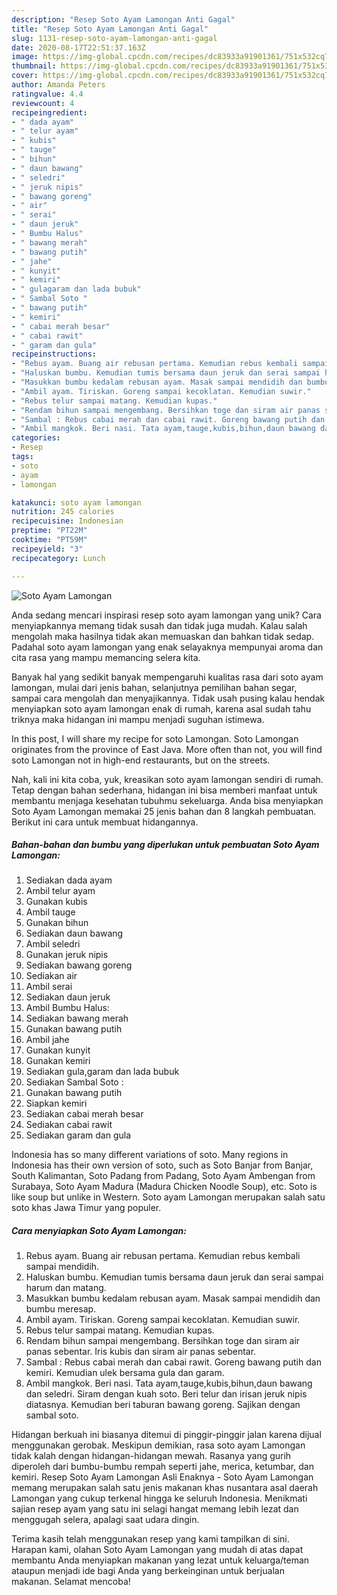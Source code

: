 ```yaml
---
description: "Resep Soto Ayam Lamongan Anti Gagal"
title: "Resep Soto Ayam Lamongan Anti Gagal"
slug: 1131-resep-soto-ayam-lamongan-anti-gagal
date: 2020-08-17T22:51:37.163Z
image: https://img-global.cpcdn.com/recipes/dc83933a91901361/751x532cq70/soto-ayam-lamongan-foto-resep-utama.jpg
thumbnail: https://img-global.cpcdn.com/recipes/dc83933a91901361/751x532cq70/soto-ayam-lamongan-foto-resep-utama.jpg
cover: https://img-global.cpcdn.com/recipes/dc83933a91901361/751x532cq70/soto-ayam-lamongan-foto-resep-utama.jpg
author: Amanda Peters
ratingvalue: 4.4
reviewcount: 4
recipeingredient:
- " dada ayam"
- " telur ayam"
- " kubis"
- " tauge"
- " bihun"
- " daun bawang"
- " seledri"
- " jeruk nipis"
- " bawang goreng"
- " air"
- " serai"
- " daun jeruk"
- " Bumbu Halus"
- " bawang merah"
- " bawang putih"
- " jahe"
- " kunyit"
- " kemiri"
- " gulagaram dan lada bubuk"
- " Sambal Soto "
- " bawang putih"
- " kemiri"
- " cabai merah besar"
- " cabai rawit"
- " garam dan gula"
recipeinstructions:
- "Rebus ayam. Buang air rebusan pertama. Kemudian rebus kembali sampai mendidih."
- "Haluskan bumbu. Kemudian tumis bersama daun jeruk dan serai sampai harum dan matang."
- "Masukkan bumbu kedalam rebusan ayam. Masak sampai mendidih dan bumbu meresap."
- "Ambil ayam. Tiriskan. Goreng sampai kecoklatan. Kemudian suwir."
- "Rebus telur sampai matang. Kemudian kupas."
- "Rendam bihun sampai mengembang. Bersihkan toge dan siram air panas sebentar. Iris kubis dan siram air panas sebentar."
- "Sambal : Rebus cabai merah dan cabai rawit. Goreng bawang putih dan kemiri. Kemudian ulek bersama gula dan garam."
- "Ambil mangkok. Beri nasi. Tata ayam,tauge,kubis,bihun,daun bawang dan seledri. Siram dengan kuah soto. Beri telur dan irisan jeruk nipis diatasnya. Kemudian beri taburan bawang goreng. Sajikan dengan sambal soto."
categories:
- Resep
tags:
- soto
- ayam
- lamongan

katakunci: soto ayam lamongan 
nutrition: 245 calories
recipecuisine: Indonesian
preptime: "PT22M"
cooktime: "PT59M"
recipeyield: "3"
recipecategory: Lunch

---
```



![Soto Ayam Lamongan](https://img-global.cpcdn.com/recipes/dc83933a91901361/751x532cq70/soto-ayam-lamongan-foto-resep-utama.jpg)

Anda sedang mencari inspirasi resep soto ayam lamongan yang unik? Cara menyiapkannya memang tidak susah dan tidak juga mudah. Kalau salah mengolah maka hasilnya tidak akan memuaskan dan bahkan tidak sedap. Padahal soto ayam lamongan yang enak selayaknya mempunyai aroma dan cita rasa yang mampu memancing selera kita.

Banyak hal yang sedikit banyak mempengaruhi kualitas rasa dari soto ayam lamongan, mulai dari jenis bahan, selanjutnya pemilihan bahan segar, sampai cara mengolah dan menyajikannya. Tidak usah pusing kalau hendak menyiapkan soto ayam lamongan enak di rumah, karena asal sudah tahu triknya maka hidangan ini mampu menjadi suguhan istimewa.

In this post, I will share my recipe for soto Lamongan. Soto Lamongan originates from the province of East Java. More often than not, you will find soto Lamongan not in high-end restaurants, but on the streets.


Nah, kali ini kita coba, yuk, kreasikan soto ayam lamongan sendiri di rumah. Tetap dengan bahan sederhana, hidangan ini bisa memberi manfaat untuk membantu menjaga kesehatan tubuhmu sekeluarga. Anda bisa menyiapkan Soto Ayam Lamongan memakai 25 jenis bahan dan 8 langkah pembuatan. Berikut ini cara untuk membuat hidangannya.

<!--inarticleads1-->

##### Bahan-bahan dan bumbu yang diperlukan untuk pembuatan Soto Ayam Lamongan:

1. Sediakan  dada ayam
1. Ambil  telur ayam
1. Gunakan  kubis
1. Ambil  tauge
1. Gunakan  bihun
1. Sediakan  daun bawang
1. Ambil  seledri
1. Gunakan  jeruk nipis
1. Sediakan  bawang goreng
1. Sediakan  air
1. Ambil  serai
1. Sediakan  daun jeruk
1. Ambil  Bumbu Halus:
1. Sediakan  bawang merah
1. Gunakan  bawang putih
1. Ambil  jahe
1. Gunakan  kunyit
1. Gunakan  kemiri
1. Sediakan  gula,garam dan lada bubuk
1. Sediakan  Sambal Soto :
1. Gunakan  bawang putih
1. Siapkan  kemiri
1. Sediakan  cabai merah besar
1. Sediakan  cabai rawit
1. Sediakan  garam dan gula


Indonesia has so many different variations of soto. Many regions in Indonesia has their own version of soto, such as Soto Banjar from Banjar, South Kalimantan, Soto Padang from Padang, Soto Ayam Ambengan from Surabaya, Soto Ayam Madura (Madura Chicken Noodle Soup), etc. Soto is like soup but unlike in Western. Soto ayam Lamongan merupakan salah satu soto khas Jawa Timur yang populer. 

<!--inarticleads2-->

##### Cara menyiapkan Soto Ayam Lamongan:

1. Rebus ayam. Buang air rebusan pertama. Kemudian rebus kembali sampai mendidih.
1. Haluskan bumbu. Kemudian tumis bersama daun jeruk dan serai sampai harum dan matang.
1. Masukkan bumbu kedalam rebusan ayam. Masak sampai mendidih dan bumbu meresap.
1. Ambil ayam. Tiriskan. Goreng sampai kecoklatan. Kemudian suwir.
1. Rebus telur sampai matang. Kemudian kupas.
1. Rendam bihun sampai mengembang. Bersihkan toge dan siram air panas sebentar. Iris kubis dan siram air panas sebentar.
1. Sambal : Rebus cabai merah dan cabai rawit. Goreng bawang putih dan kemiri. Kemudian ulek bersama gula dan garam.
1. Ambil mangkok. Beri nasi. Tata ayam,tauge,kubis,bihun,daun bawang dan seledri. Siram dengan kuah soto. Beri telur dan irisan jeruk nipis diatasnya. Kemudian beri taburan bawang goreng. Sajikan dengan sambal soto.


Hidangan berkuah ini biasanya ditemui di pinggir-pinggir jalan karena dijual menggunakan gerobak. Meskipun demikian, rasa soto ayam Lamongan tidak kalah dengan hidangan-hidangan mewah. Rasanya yang gurih diperoleh dari bumbu-bumbu rempah seperti jahe, merica, ketumbar, dan kemiri. Resep Soto Ayam Lamongan Asli Enaknya - Soto Ayam Lamongan memang merupakan salah satu jenis makanan khas nusantara asal daerah Lamongan yang cukup terkenal hingga ke seluruh Indonesia. Menikmati sajian resep ayam yang satu ini selagi hangat memang lebih lezat dan menggugah selera, apalagi saat udara dingin. 

Terima kasih telah menggunakan resep yang kami tampilkan di sini. Harapan kami, olahan Soto Ayam Lamongan yang mudah di atas dapat membantu Anda menyiapkan makanan yang lezat untuk keluarga/teman ataupun menjadi ide bagi Anda yang berkeinginan untuk berjualan makanan. Selamat mencoba!
